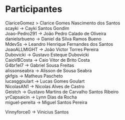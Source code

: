 
# Participantes

ClariceGomez > Clarice Gomes Nascimento dos Santos  
scayki -> Cayki Santos Gondim  
Joao-Pedro291 -> João Pedro Calado de Oliveira  
danielsrbueno -> Daniel da Silva Ramos Bueno  
MdevSs -> Leandro Henrique Fernandes dos Santos  
JoaoALLMIGHT -> João Victor Torres Pereira  
Dubovicki -> Gustavo Esteque Dubovicki  
CaioVBCosta -> Caio Vitor de Brito Costa  
G4br1el7 -> Gabriel Sousa Freitas  
alissonseabra -> Alisson de Sousa Seabra  
gkfgis -> Matheus Pascheto  
lucasggoulart -> Lucas Gomes Goulart  
NicolasAN1 -> Nicolas Alves de Castro  
Geistch -> Gustavo Martins de Carvalho Santos Ribeiro  
yrCapsaicin -> Lynn Dias da Rocha  
miguel-pereita -> Miguel Santos Pereira  

Vinnyforce0 -> Vinicius Santos  
